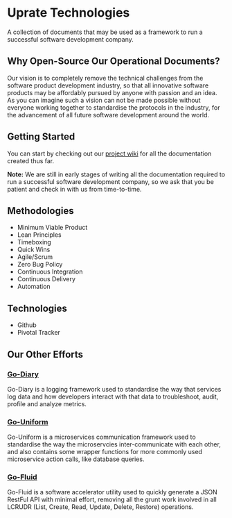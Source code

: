 # Uprate Technologies
A collection of documents that may be used as a framework to run a successful software development company.

## Why Open-Source Our Operational Documents?
Our vision is to completely remove the technical challenges from the software product development industry, so that all innovative software products may be affordably pursued by anyone with passion and an idea. As you can imagine such a vision can not be made possible without everyone working together to standardise the protocols in the industry, for the advancement of all future software development around the world.

## Getting Started
You can start by checking out our [project wiki](https://github.com/uprate-tech/uprate/wiki) for all the documentation created thus far.

**Note:** We are still in early stages of writing all the documentation required to run a successful software development company, so we ask that you be patient and check in with us from time-to-time.

## Methodologies
* Minimum Viable Product
* Lean Principles
* Timeboxing
* Quick Wins
* Agile/Scrum
* Zero Bug Policy
* Continuous Integration
* Continuous Delivery
* Automation

## Technologies
* Github
* Pivotal Tracker

## Our Other Efforts

### [Go-Diary](https://github.com/go-diary/diary)
Go-Diary is a logging framework used to standardise the way that services log data and how developers interact with that data to troubleshoot, audit, profile and analyze metrics.

### [Go-Uniform](https://github.com/go-uniform/uniform)
Go-Uniform is a microservices communication framework used to standardise the way the microservcies inter-communicate with each other, and also contains some wrapper functions for more commonly used microservice action calls, like database queries.

### [Go-Fluid](https://github.com/go-fluid/fluid)
Go-Fluid is a software accelerator utility used to quickly generate a JSON RestFul API with minimal effort, removing all the grunt work involved in all LCRUDR (List, Create, Read, Update, Delete, Restore) operations.
